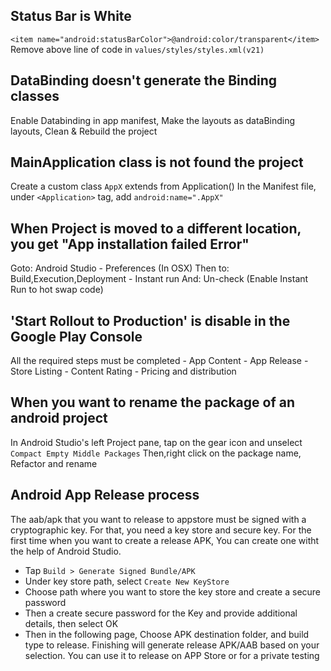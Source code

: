 ## Status Bar is White

  `<item name="android:statusBarColor">@android:color/transparent</item>`
Remove above line of code in `values/styles/styles.xml(v21)`


## DataBinding doesn't generate the Binding classes
  
  Enable Databinding in app manifest, 
  Make the layouts as dataBinding layouts,
  Clean & Rebuild the project
  
## MainApplication class is not found the project

  Create a custom class `AppX` extends from Application()
  In the Manifest file, under `<Application>` tag, add `android:name=".AppX"`

## When Project is moved to a different location, you get "App installation failed Error"
  
  Goto: Android Studio - Preferences (In OSX)
  Then to: Build,Execution,Deployment - Instant run
  And: Un-check (Enable Instant Run to hot swap code)

## 'Start Rollout to Production' is disable in the Google Play Console
  
  All the required steps must be completed
    - App Content
    - App Release
    - Store Listing
    - Content Rating
    - Pricing and distribution
    
## When you want to rename the package of an android project

  In Android Studio's left Project pane, tap on the gear icon and unselect `Compact Empty Middle Packages`
  Then,right click on the package name, Refactor and rename
  
## Android App Release process
  
  The aab/apk that you want to release to appstore must be signed with a cryptographic key. For that, you need a key store and secure key. For the first time when you want to create a release APK, You can create one witht the help of Android Studio. 
  - Tap `Build > Generate Signed Bundle/APK`
  - Under key store path, select `Create New KeyStore`
  - Choose path where you want to store the key store and create a secure password
  - Then a create secure password for the Key and provide additional details, then select OK
  - Then in the following page, Choose APK destination folder, and build type to release. Finishing will generate release APK/AAB based on your selection. You can use it to release on APP Store or for a private testing
  
  
